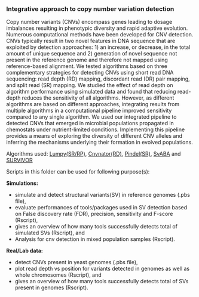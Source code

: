 ### Integrative approach to copy number variation detection

Copy number variants (CNVs) encompass genes leading to dosage imbalances resulting in phenotypic diversity and rapid adaptive evolution. Numerous computational methods have been developed for CNV detection. CNVs typically result in two novel features in DNA sequence that are exploited by detection approaches: 1) an increase, or decrease, in the total amount of unique sequence and 2) generation of novel sequence not present in the reference genome and therefore not mapped using reference-based alignment. We tested algorithms based on three complementary strategies for detecting CNVs using short read DNA sequencing: read depth (RD) mapping, discordant read (DR) pair mapping, and split read (SR) mapping. We studied the effect of read depth on algorithm performance using simulated data and found that reducing read-depth reduces the sensitivity of all algorithms. However, as different algorithms are based on different approaches, integrating results from multiple algorithms in a computational pipeline improved sensitivity compared to any single algorithm. We used our integrated pipeline to detected CNVs that emerged in microbial populations propagated in chemostats under nutrient-limited conditions. Implementing this pipeline provides a means of exploring the diversity of different CNV alleles and inferring the mechanisms underlying their formation in evolved populations.

Algorithms used: [Lumpy(SR/RP)](https://genomebiology.biomedcentral.com/articles/10.1186/gb-2014-15-6-r84),
[Cnvnator(RD)](https://www.ncbi.nlm.nih.gov/pubmed/21324876),
[Pindel(SR)](https://academic.oup.com/bioinformatics/article/25/21/2865/2112044/Pindel-a-pattern-growth-approach-to-detect-break),
[SvABA](http://biorxiv.org/content/early/2017/02/01/105080) and 
[SURVIVOR](http://www.nature.com/articles/ncomms14061)

Scripts in this folder can be used for following purpose(s):

**Simulations:**
  + simulate and detect structural variants(SV) in reference genomes (.pbs file), 
  + evaluate performances of tools/packages used in SV detection based on False discovery rate (FDR), precision, sensitivity and F-score (Rscript),
  + gives an overview of how many tools successfully detects total of simulated SVs (Rscript), and
  + Analysis for cnv detection in mixed population samples (Rscript).
  
**Real/Lab data:**
  + detect CNVs present in yeast genomes (.pbs file),
  + plot read depth vs position for variants detected in genomes as well as whole chromosomes (Rscript), and
  + gives an overview of how many tools successfully detects total of SVs present in genomes (Rscript).
